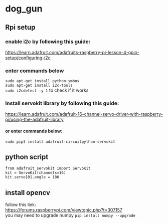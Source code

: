 # dog_gun

## Rpi setup 
### enable i2c by following this guide:  
https://learn.adafruit.com/adafruits-raspberry-pi-lesson-4-gpio-setup/configuring-i2c  
### enter commands below
`sudo apt-get install python-smbus`  
`sudo apt-get install i2c-tools`  
`sudo i2cdetect -y 1` to check if it works  

### Install servokit library by following this guide:  
https://learn.adafruit.com/adafruit-16-channel-servo-driver-with-raspberry-pi/using-the-adafruit-library  
#### or enter commands below:
`sudo pip3 install adafruit-circuitpython-servokit`

## python script
`from adafruit_servokit import ServoKit`  
`kit = ServoKit(channels=16)`  
`kit.servo[0].angle = 180`

## install opencv
follow this link:  
https://forums.raspberrypi.com/viewtopic.php?t=307157  
you may need to upgrade numpy
`pip install numpy --upgrade`


